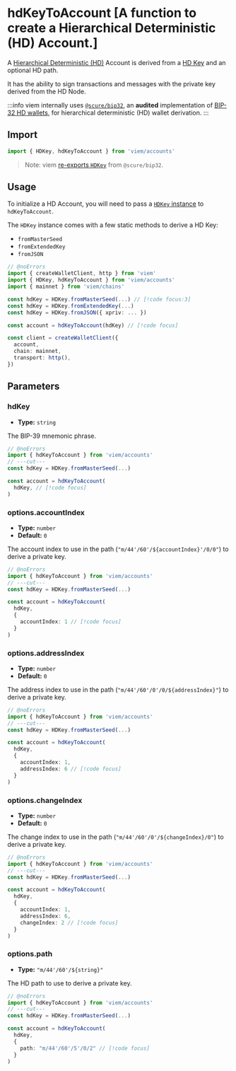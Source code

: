 # hdKeyToAccount [A function to create a Hierarchical Deterministic (HD) Account.]

A [Hierarchical Deterministic (HD)](https://github.com/bitcoin/bips/blob/master/bip-0032.mediawiki#abstract) Account is derived from a [HD Key](https://github.com/paulmillr/scure-bip32#usage) and an optional HD path.

It has the ability to sign transactions and messages with the private key derived from the HD Node.

:::info
viem internally uses [`@scure/bip32`](https://github.com/paulmillr/scure-bip32), an **audited** implementation of [BIP-32 HD wallets](https://github.com/bitcoin/bips/blob/master/bip-0032.mediawiki#abstract), for hierarchical deterministic (HD) wallet derivation.
:::

## Import

```ts twoslash
import { HDKey, hdKeyToAccount } from 'viem/accounts'
```

> Note: viem [re-exports `HDKey`](https://github.com/paulmillr/scure-bip32#usage) from `@scure/bip32`.

## Usage

To initialize a HD Account, you will need to pass a [`HDKey` instance](https://github.com/paulmillr/scure-bip32#usage) to `hdKeyToAccount`.

The `HDKey` instance comes with a few static methods to derive a HD Key:

- `fromMasterSeed`
- `fromExtendedKey`
- `fromJSON`

```ts twoslash
// @noErrors
import { createWalletClient, http } from 'viem'
import { HDKey, hdKeyToAccount } from 'viem/accounts'
import { mainnet } from 'viem/chains'

const hdKey = HDKey.fromMasterSeed(...) // [!code focus:3]
const hdKey = HDKey.fromExtendedKey(...)
const hdKey = HDKey.fromJSON({ xpriv: ... })

const account = hdKeyToAccount(hdKey) // [!code focus]

const client = createWalletClient({
  account,
  chain: mainnet,
  transport: http(),
})
```

## Parameters

### hdKey

- **Type:** `string`

The BIP-39 mnemonic phrase.

```ts twoslash
// @noErrors
import { hdKeyToAccount } from 'viem/accounts'
// ---cut---
const hdKey = HDKey.fromMasterSeed(...)

const account = hdKeyToAccount(
  hdKey, // [!code focus]
)
```

### options.accountIndex

- **Type:** `number`
- **Default:** `0`

The account index to use in the path (`"m/44'/60'/${accountIndex}'/0/0"`) to derive a private key.

```ts twoslash
// @noErrors
import { hdKeyToAccount } from 'viem/accounts'
// ---cut---
const hdKey = HDKey.fromMasterSeed(...)

const account = hdKeyToAccount(
  hdKey,
  {
    accountIndex: 1 // [!code focus]
  }
)
```

### options.addressIndex

- **Type:** `number`
- **Default:** `0`

The address index to use in the path (`"m/44'/60'/0'/0/${addressIndex}"`) to derive a private key.

```ts twoslash
// @noErrors
import { hdKeyToAccount } from 'viem/accounts'
// ---cut---
const hdKey = HDKey.fromMasterSeed(...)

const account = hdKeyToAccount(
  hdKey,
  {
    accountIndex: 1,
    addressIndex: 6 // [!code focus]
  }
)
```

### options.changeIndex

- **Type:** `number`
- **Default:** `0`

The change index to use in the path (`"m/44'/60'/0'/${changeIndex}/0"`) to derive a private key.

```ts twoslash
// @noErrors
import { hdKeyToAccount } from 'viem/accounts'
// ---cut---
const hdKey = HDKey.fromMasterSeed(...)

const account = hdKeyToAccount(
  hdKey,
  {
    accountIndex: 1,
    addressIndex: 6,
    changeIndex: 2 // [!code focus]
  }
)
```

### options.path

- **Type:** `"m/44'/60'/${string}"`

The HD path to use to derive a private key.

```ts twoslash
// @noErrors
import { hdKeyToAccount } from 'viem/accounts'
// ---cut---
const hdKey = HDKey.fromMasterSeed(...)

const account = hdKeyToAccount(
  hdKey,
  {
    path: "m/44'/60'/5'/0/2" // [!code focus]
  }
)
```